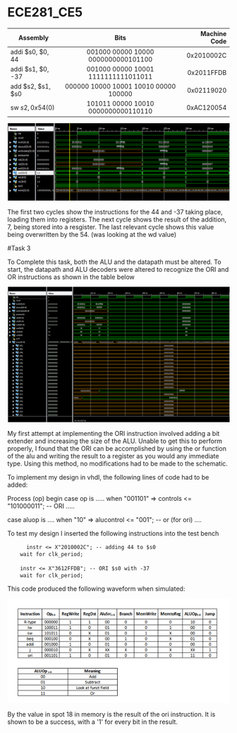 ECE281_CE5
==========


| Assembly        | Bits           | Machine Code  |
| ------------- |:-------------:| -----:|
| addi $s0, $0, 44  | 001000 00000 10000 0000000000101100   | 0x2010002C |
| addi $s1, $0, -37 | 001000 00000 10001 1111111111011011   | 0x2011FFDB |
| add $s2, $s1, $s0| 000000 10000 10001 10010 00000 100000 | 0x02119020 |
| sw $s2, 0x54($0)  | 101011 00000 10010 0000000000110110   | 0xAC120054 |

![](https://github.com/C16erikthompson/ECE281_CE5/blob/master/Waveform.png?raw=true)

The first two cycles show the instructions for the 44 and -37 taking place, loading them into registers.  The next cycle shows the result of the addition, 7, being stored into a resgister.  The last relevant cycle shows this value being overwritten by the 54.  (was looking at the wd value)

 
#Task 3

To Complete this task, both the ALU and the datapath must be altered.  To start, the datapath and ALU decoders were altered to recognize the ORI and OR instructions as shown in the table below

![](https://github.com/C16erikthompson/ECE281_CE5/blob/master/Waveform2.png?raw=true)


My first attempt at implementing the ORI instruction involved adding a bit extender and increasing the size of the ALU.  Unable to get this to perform properly, I found that the ORI can be accomplished by using the or function of the alu and writing the result to a register as you would any immediate type.  Using this method, no modifications had to be made to the schematic.

To implement my design in vhdl, the following lines of code had to be added:

Process (op) begin
 case op is
 .....
 when "001101" => controls <= "101000011"; -- ORI
 .....
 
 case aluop is
 ....
 when "10" => alucontrol <= "001"; -- or (for ori) 
 ....
 
 
To test my design I inserted the following instructions into the test bench

     	  instr <= X"2010002C"; -- adding 44 to $s0
        wait for clk_period;
        
        instr <= X"3612FFDB"; -- ORI $s0 with -37
        wait for clk_period;
        
This code produced the following waveform when simulated:

![](https://github.com/C16erikthompson/ECE281_CE5/blob/master/ALUinstr.png?raw=true)

By the value in spot 18 in memory is the result of the ori instruction.  It is shown to be a success, with a '1' for every bit in the result.
